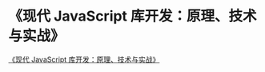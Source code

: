 # 《现代 JavaScript 库开发：原理、技术与实战》

[《现代 JavaScript 库开发：原理、技术与实战》](https://book.douban.com/subject/36162488/)
